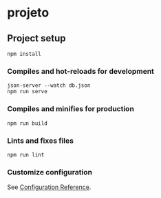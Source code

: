 # projeto

## Project setup
```
npm install
```

### Compiles and hot-reloads for development
```
json-server --watch db.json
npm run serve
```

### Compiles and minifies for production
```
npm run build
```

### Lints and fixes files
```
npm run lint
```

### Customize configuration
See [Configuration Reference](https://cli.vuejs.org/config/).
